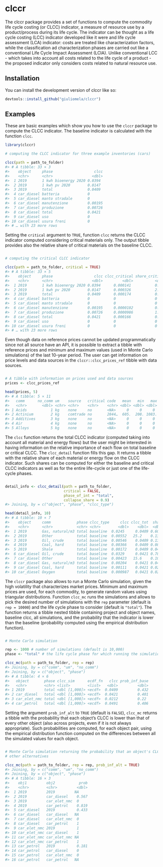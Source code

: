 
<!-- README.md is generated from README.Rmd. Please edit that file -->

# clccr

<!-- badges: start -->
<!-- badges: end -->

The clccr package provides a set of functions to compute the commodity
life cycle costing (or CLCC) indicator, a measure of resource use by a
product/process during its life cycle. The indicator can be thought as a
life cycle costing (LCC) indicator developed like it were and life cycle
assessment (LCA) indicator: costs are treated like characterization
factors, while the classification ad characterization phases are carried
out like a conventional Life Cycle Impact Assessment (LCIA). Unlike
conventional LCC - which takes into account all costs related to the
life cycle of a product - the proposed indicator only considers costs
related to natural resource use.

## Installation

You can install the development version of clccr like so:

``` r
devtools::install_github("giuliomela/clccr")
```

## Examples

These are basic examples which show you how to use the `clccr` package
to compute the CLCC indicator. The baseline indicator is calculated with
the function `clcc`.

``` r
library(clccr)

# computing the CLCC indicator for three example inventories (cars)

clcc(path = path_to_folder)
#> # A tibble: 33 × 3
#>    object     phase                   clcc
#>    <chr>      <chr>                  <dbl>
#>  1 2019       1 kwh bioenergy 2020 0.0394 
#>  2 2019       1 kwh pv 2020        0.0147 
#>  3 2019       total                0.0409 
#>  4 car_diesel batteria             0      
#>  5 car_diesel manto stradale       0      
#>  6 car_diesel manutenzione         0.00195
#>  7 car_diesel produzione           0.00726
#>  8 car_diesel total                0.0421 
#>  9 car_diesel uso                  0      
#> 10 car_diesel usura freni          0      
#> # … with 23 more rows
```

Setting the `critical` argument to `TRUE`, function `clcc` returns the
CLCC indicator computed considering critical materials only. The output
tibble provides also the relative share of critical materials on the
baseline CLCC.

``` r

# computing the critical CLCC indicator

clcc(path = path_to_folder, critical = TRUE)
#> # A tibble: 33 × 5
#>    object     phase                   clcc clcc_critical share_critical
#>    <chr>      <chr>                  <dbl>         <dbl>          <dbl>
#>  1 2019       1 kwh bioenergy 2020 0.0394      0.000141           0.358
#>  2 2019       1 kwh pv 2020        0.0147      0.000326           2.21 
#>  3 2019       total                0.0409      0.000174           0.425
#>  4 car_diesel batteria             0           0                  0    
#>  5 car_diesel manto stradale       0           0                  0    
#>  6 car_diesel manutenzione         0.00195     0.0000102          0.523
#>  7 car_diesel produzione           0.00726     0.0000986          1.36 
#>  8 car_diesel total                0.0421      0.000166           0.394
#>  9 car_diesel uso                  0           0                  0    
#> 10 car_diesel usura freni          0           0                  0    
#> # … with 23 more rows
```

Even though data on reference prices cannot be updated programmatically
since not all source have an API, it is possible to extract a tibble
with reference prices and minimum and maximum values (used in Monte
Carlo simulations) of the last 10-year period. The user can get
information on price levels and data sources in the
`clccr::clcc_prices_ref` tibble with data sources.

``` r

# A tibble with information on prices used and data sources
prices <- clcc_prices_ref

head(prices, 5)
#> # A tibble: 5 × 11
#>   comm      no_comm um    source   critical code   mean   min   max n_obs ref_yr
#>   <chr>       <dbl> <chr> <chr>    <chr>    <chr> <dbl> <dbl> <dbl> <int>  <dbl>
#> 1 Acids           1 kg    none     no       <NA>     0     0     0     NA   2021
#> 2 Actinium        2 kg    comtrade no       2844…  605.  208. 1083.    10   2021
#> 3 Additives       3 kg    none     no       <NA>     0     0     0     NA   2021
#> 4 Air             4 kg    none     no       <NA>     0     0     0     NA   2021
#> 5 Alloys          5 kg    none     no       <NA>     0     0     0     NA   2021
```

The `clcc` function returns the total CLCC indicator (computed taking
into account all material and energy flows) but the user might be
interested in having information on the relative importance of each flow
on total baseline or critical CLCC. The `clcc_detail` function fills
this gap. It returns a tibble with the relative share of each material
or energy flow on the CLCC indicator. Such shares can be computed for
either the baseline and critical CLCC indicators as well as for the
entire life-cycle or just one of the life-cycle phases.

``` r

detail_info <- clcc_detail(path = path_to_folder,
                           critical = FALSE,
                           phase_of_int = "total",
                           collapse_share = 0.9)
#> Joining, by = c("object", "phase", "clcc_type")

head(detail_info, 10)
#> # A tibble: 10 × 7
#>    object     comm            phase clcc_type     clcc clcc_tot  share
#>    <chr>      <chr>           <chr> <chr>        <dbl>    <dbl>  <dbl>
#>  1 2019       Gas, natural/m3 total baseline  0.0245     0.0409 0.600 
#>  2 2019       Other           total baseline  0.00552   25.2    0.135 
#>  3 2019       Oil, crude      total baseline  0.00546    0.0409 0.133 
#>  4 2019       Coal, hard      total baseline  0.00366    0.0409 0.0894
#>  5 2019       Shale           total baseline  0.00172    0.0409 0.0421
#>  6 car_diesel Oil, crude      total baseline  0.0329     0.0421 0.783 
#>  7 car_diesel Other           total baseline  0.00423   15.6    0.101 
#>  8 car_diesel Gas, natural/m3 total baseline  0.00204    0.0421 0.0485
#>  9 car_diesel Coal, hard      total baseline  0.00111    0.0421 0.0264
#> 10 car_diesel Oxygen          total baseline  0.000987   0.0421 0.0235
```

The `clccr` package also allows to run a Monte Carlo simulation, given
the high volatility that characterizes market prices. Minimum and
maximum prices are used, for each commodity, to generate random values
using triangular distributions. Function `clcc_mc` runs the simulations
and allows to pick the desired number of simulations with the `rep`
parameter (default is `rep = 10000`) and the life cycle phase to
consider (default is `"total"`). The function returns a tibble nested
tibble containing project and object names, baseline clcc, all
simulations, and the probability that the indicator is lower than the
baseline (probability computed using the empirical distribution
function).

``` r

# Monte Carlo simulation

rep <- 1000 # number of simulations (default is 10,000)
phase <- "total" # the life cycle phase for which running the simulation

clcc_mc(path = path_to_folder, rep = rep)
#> Joining, by = c("comm", "um", "no_comm")
#> Joining, by = c("object", "phase")
#> # A tibble: 4 × 6
#>   object       phase clcc_sim      ecdf_fn   clcc prob_inf_base
#>   <chr>        <chr> <list>        <list>   <dbl>         <dbl>
#> 1 2019         total <dbl [1,000]> <ecdf>  0.0409         0.432
#> 2 car_diesel   total <dbl [1,000]> <ecdf>  0.0421         0.401
#> 3 car_elet_nmc total <dbl [1,000]> <ecdf>  0.0212         0.22 
#> 4 car_petrol   total <dbl [1,000]> <ecdf>  0.0491         0.406
```

Setting the argument `prob_inf_alt` to `TRUE` (default is `FALSE`),
`clcc_mc` returns a tibble with the probability that each object’s CLCC
is lower than that of every other object (also across projects, even if
it is not always appropriate). Such probabilities are computed, for each
object pair, using the empirical distribution function computed on the
differences between all the simulated values for each object.

``` r

# Monte Carlo simulation returning the probability that an object's CLCC is lower/higher than that of the
# other alternatives

clcc_mc(path = path_to_folder, rep = rep, prob_inf_alt = TRUE)
#> Joining, by = c("comm", "um", "no_comm")
#> Joining, by = c("object", "phase")
#> # A tibble: 16 × 3
#>    obj1         obj2           prob
#>    <chr>        <chr>         <dbl>
#>  1 2019         2019         NA    
#>  2 2019         car_diesel    0.567
#>  3 2019         car_elet_nmc  0    
#>  4 2019         car_petrol    0.819
#>  5 car_diesel   2019          0.433
#>  6 car_diesel   car_diesel   NA    
#>  7 car_diesel   car_elet_nmc  0    
#>  8 car_diesel   car_petrol    1    
#>  9 car_elet_nmc 2019          1    
#> 10 car_elet_nmc car_diesel    1    
#> 11 car_elet_nmc car_elet_nmc NA    
#> 12 car_elet_nmc car_petrol    1    
#> 13 car_petrol   2019          0.181
#> 14 car_petrol   car_diesel    0    
#> 15 car_petrol   car_elet_nmc  0    
#> 16 car_petrol   car_petrol   NA
```
